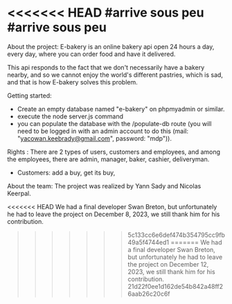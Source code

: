 <<<<<<< HEAD
#arrive sous peu
#arrive sous peu
=======
About the project:
E-bakery is an online bakery api open 24 hours a day, every day, where you can order food and have it delivered.

This api responds to the fact that we don't necessarily have a bakery nearby, and so we cannot enjoy the world's different pastries, which is sad, and that is how E-bakery solves this problem.

Getting started:
- Create an empty database named "e-bakery" on phpmyadmin or similar.
- execute the node server.js command
- you can populate the database with the /populate-db route (you will need to be logged in with an admin account to do this (mail: "yacowan.keebrady@gmail.com", password: "mdp")).

Rights :
There are 2 types of users, customers and employees, and among the employees, there are admin, manager, baker, cashier, deliveryman.

- Customers: add a buy, get its buy, 

About the team:
The project was realized by Yann Sady and Nicolas Keerpal.

<<<<<<< HEAD
We had a final developer Swan Breton, but unfortunately he had to leave the project on December 8, 2023, we still thank him for his contribution.
>>>>>>> 5c133cc6e6def474b354795cc9fb49a5f4744ed1
=======
We had a final developer Swan Breton, but unfortunately he had to leave the project on December 12, 2023, we still thank him for his contribution.
>>>>>>> 21d22f0ee1d162de54b842a48ff26aab26c20c6f
